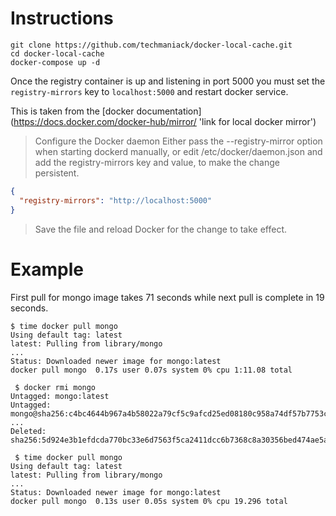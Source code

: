 
# Instructions

    git clone https://github.com/techmaniack/docker-local-cache.git
    cd docker-local-cache
    docker-compose up -d
    
Once the registry container is up and listening in port 5000 you must set the `registry-mirrors` key to `localhost:5000` and restart docker service.

This is taken from the [docker documentation] (https://docs.docker.com/docker-hub/mirror/ 'link for local docker mirror')
>Configure the Docker daemon
>Either pass the --registry-mirror option when starting dockerd manually, or edit /etc/docker/daemon.json and add the registry-mirrors key and value, to make the change persistent.
```json
{
  "registry-mirrors": "http://localhost:5000"
}
```
>Save the file and reload Docker for the change to take effect.

# Example
First pull for mongo image takes 71 seconds while next pull is complete in 19 seconds.

    $ time docker pull mongo
    Using default tag: latest
    latest: Pulling from library/mongo
    ...
    Status: Downloaded newer image for mongo:latest
    docker pull mongo  0.17s user 0.07s system 0% cpu 1:11.08 total

     $ docker rmi mongo
    Untagged: mongo:latest
    Untagged: mongo@sha256:c4bc4644b967a4b58022a79cf5c9afcd25ed08180c958a74df57b7753cfc8649
    ...
    Deleted: sha256:5d924e3b1efdcda770bc33e6d7563f5ca2411dcc6b7368c8a30356bed474ae5a

     $ time docker pull mongo
    Using default tag: latest
    latest: Pulling from library/mongo
    ...
    Status: Downloaded newer image for mongo:latest
    docker pull mongo  0.13s user 0.05s system 0% cpu 19.296 total
